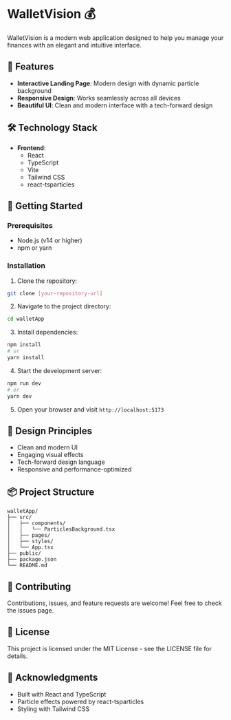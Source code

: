 # WalletVision 💰

WalletVision is a modern web application designed to help you manage your finances with an elegant and intuitive interface.

## 🌟 Features

- **Interactive Landing Page**: Modern design with dynamic particle background
- **Responsive Design**: Works seamlessly across all devices
- **Beautiful UI**: Clean and modern interface with a tech-forward design

## 🛠️ Technology Stack

- **Frontend**:
  - React
  - TypeScript
  - Vite
  - Tailwind CSS
  - react-tsparticles

## 🚀 Getting Started

### Prerequisites

- Node.js (v14 or higher)
- npm or yarn

### Installation

1. Clone the repository:
```bash
git clone [your-repository-url]
```

2. Navigate to the project directory:
```bash
cd walletApp
```

3. Install dependencies:
```bash
npm install
# or
yarn install
```

4. Start the development server:
```bash
npm run dev
# or
yarn dev
```

5. Open your browser and visit `http://localhost:5173`

## 🎨 Design Principles

- Clean and modern UI
- Engaging visual effects
- Tech-forward design language
- Responsive and performance-optimized

## 📦 Project Structure

```
walletApp/
├── src/
│   ├── components/
│   │   └── ParticlesBackground.tsx
│   ├── pages/
│   ├── styles/
│   └── App.tsx
├── public/
├── package.json
└── README.md
```

## 🤝 Contributing

Contributions, issues, and feature requests are welcome! Feel free to check the issues page.

## 📝 License

This project is licensed under the MIT License - see the LICENSE file for details.

## 🙏 Acknowledgments

- Built with React and TypeScript
- Particle effects powered by react-tsparticles
- Styling with Tailwind CSS
